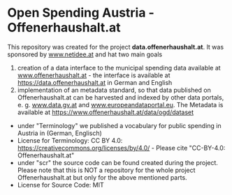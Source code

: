 # Open Spending Austria - Offenerhaushalt.at

This repository was created for the project **data.offenerhaushalt.at**. It was sponsored by www.netidee.at and hat two main goals
1. creation of a data interface to the municipal spending data available at www.offenerhaushalt.at - the interface is available at https://data.offenerhaushalt.at in German and English
2. implementation of an metadata standard, so that data published on Offenerhaushalt.at can be harvested and indexed by other data portals, e. g. www.data.gv.at and www.europeandataportal.eu. The Metadata is available at https://www.offenerhaushalt.at/data/ogd/dataset

* under "Terminology" we published a vocabulary for public spending in Austria in (German, Englisch)
 * License for Terminology: CC BY 4.0: https://creativecommons.org/licenses/by/4.0/ - Please cite "CC-BY-4.0: Offenerhaushalt.at"
* under "scr" the source code can be found created during the project. Please note that this is NOT a repository for the whole project Offenerhaushalt.at but only for the above mentioned parts. 
 * License for Source Code: MIT


